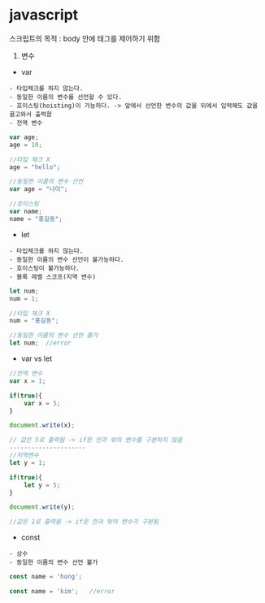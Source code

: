 javascript
===
스크립트의 목적 : body 안에 태그를 제어하기 위함

1. 변수
- var 
```
- 타입체크를 하지 않는다.
- 동일한 이름의 변수를 선언할 수 있다.
- 호이스팅(hoisting)이 가능하다. -> 앞에서 선언한 변수의 값을 뒤에서 입력해도 값을 끌고와서 출력함
- 전역 변수
```
```js
var age;
age = 10;

//타입 체크 X
age = "hello";

//동일한 이름의 변수 선언
var age = "나이";

//호이스팅
var name;
name = "홍길동";
```

- let
```
- 타입체크를 하지 않는다.
- 동일한 이름의 변수 선언이 불가능하다.
- 호이스팅이 불가능하다.
- 블록 레벨 스코프(지역 변수)
```
```js
let num;
num = 1;

//타입 체크 X 
num = "홍길동";

//동일한 이름의 변수 선언 불가
let num;  //error
```

- var vs let
```js
//전역 변수
var x = 1;

if(true){
    var x = 5;   
}

document.write(x);

// 값은 5로 출력됨 -> if문 안과 밖의 변수를 구분하지 않음
---------------------
//지역변수
let y = 1;

if(true){
    let y = 5; 
}

document.write(y);

//값은 1로 출력됨 -> if문 안과 밖의 변수가 구분됨
```

- const 
```
- 상수
- 동일한 이름의 변수 선언 불가
```
```js
const name = 'hong';

const name = 'kim';   //error
```